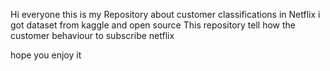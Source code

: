 Hi everyone
this is my Repository about customer classifications in Netflix
i got dataset from kaggle and open source
This repository tell how the customer behaviour to subscribe netflix

hope you enjoy it 
